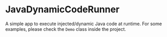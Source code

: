 # JavaDynamicCodeRunner
A simple app to execute injected/dynamic Java code at runtime.
For some examples, please check the `Demo` class inside the project.
